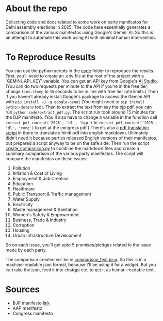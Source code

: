 # About the repo
Collecting code and docs related to some work on party manifestos for Delhi assembly elections in 2025. The code here essentially generates a comparison of the various manifestos using Google's Gemini AI. So this is an attempt to automate this work using AI with minimal human intervention.

# To Reproduce Results 
You can use the python scripts in the [code](/code) folder to reproduce the results. 
First, you'll need to create an .env file at the root of the project with a 'GEMINI_API_KEY' variable. You can get an API key from Google's [AI Studio](https://aistudio.google.com/).
(You can do two requests per minute to the API if you're in the free tier, change `time.sleep` to `30` seconds to be in line with free tier rate limits.)
Then if you haven't already install Google's package to access the Gemini API with `pip install -U -q google-genai` (You might need to `pip install python-dotenv` too).
Then to extract the text from say the bjp pdf, you can run `python code/extract_pdf.py`. The script run took around 15 minutes for the BJP manifesto.
(You'll also have to change a variable in the function call `extract_pdf_content('2025', 'dl', 'bjp')` to  `extract_pdf_content('2025', 'dl', 'cong')` to get at the congress pdf.)
There's also a [pdf translation script](code/translate_pdf.py) in there to translate a hindi pdf into english markdown. Ultimately didn't need it because parties released English versions of their manifestos, but prepared a script anyway to be on the safe side.
Then run the script [create_comparison.py](code/create_comparison.py) to combine the markdown files and create a summary comparison of the various party manifestos.
The script will compare the manifestos on these issues:
  1. Pollution
  2. Inflation & Cost of Living
  3. Employment & Job Creation
  4. Education
  5. Healthcare
  6. Public Transport & Traffic management
  7. Water Supply
  8. Electricity
  9. Waste management & Sanitation
  10. Women's Safety & Empowerment
  11. Business, Trade & Industry
  12. Corruption
  13. Housing
  14. Urban Infrastructure Development

So on each issue, you'll get upto 5 promises/pledges related to the issue made by each party.

The comparison created will be in [comparison_text.json](manifestos/comparison_text.json). So this is in a machine-readable json format, because I'll be using it for a widget. But you can take the json, feed it into chatgpt etc. to get it as human-readable text.

# Sources
* BJP manifesto [link](https://www.bjp.org/files/election-manifesto-documents/Delhi-Manifesto_25-01-2025_English_0.pdf)
* AAP manifesto
* Congress manifesto